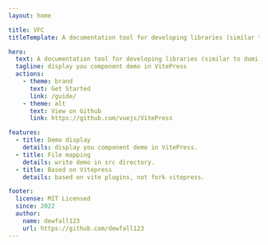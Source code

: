 ```yaml
---
layout: home

title: VFC
titleTemplate: A documentation tool for developing libraries (similar to dumi).

hero:
  text: A documentation tool for developing libraries (similar to dumi).
  tagline: display you component demo in VitePress
  actions:
    - theme: brand
      text: Get Started
      link: /guide/
    - theme: alt
      text: View on Github
      link: https://github.com/vuejs/VitePress

features:
  - title: Demo display
    details: display you component demo in VitePress.
  - title: File mapping
    details: write demo in src directory.
  - title: Based on Vitepress
    details: based on vite plugins, not fork vitepress.

footer:
  license: MIT Licensed
  since: 2022
  author:
    name: dewfall123
    url: https://github.com/dewfall123
---
```

